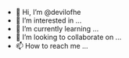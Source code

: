 - 👋 Hi, I’m @devilofhe
- 👀 I’m interested in ...
- 🌱 I’m currently learning ...
- 💞️ I’m looking to collaborate on ...
- 📫 How to reach me ...

<!---
devilofhe/devilofhe is a ✨ special ✨ repository because its `README.md` (this file) appears on your GitHub profile.
You can click the Preview link to take a look at your changes.
--->
